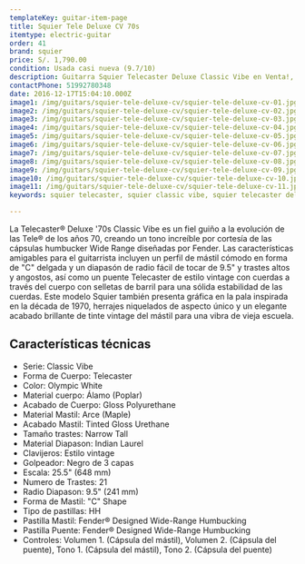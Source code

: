 ```yaml
---
templateKey: guitar-item-page
title: Squier Tele Deluxe CV 70s
itemtype: electric-guitar
order: 41
brand: squier
price: S/. 1,790.00
condition: Usada casi nueva (9.7/10)
description: Guitarra Squier Telecaster Deluxe Classic Vibe en Venta!, Lima, Peru
contactPhone: 51992780348
date: 2016-12-17T15:04:10.000Z
image1: /img/guitars/squier-tele-deluxe-cv/squier-tele-deluxe-cv-01.jpg
image2: /img/guitars/squier-tele-deluxe-cv/squier-tele-deluxe-cv-02.jpg
image3: /img/guitars/squier-tele-deluxe-cv/squier-tele-deluxe-cv-03.jpg
image4: /img/guitars/squier-tele-deluxe-cv/squier-tele-deluxe-cv-04.jpg
image5: /img/guitars/squier-tele-deluxe-cv/squier-tele-deluxe-cv-05.jpg
image6: /img/guitars/squier-tele-deluxe-cv/squier-tele-deluxe-cv-06.jpg
image7: /img/guitars/squier-tele-deluxe-cv/squier-tele-deluxe-cv-07.jpg
image8: /img/guitars/squier-tele-deluxe-cv/squier-tele-deluxe-cv-08.jpg
image9: /img/guitars/squier-tele-deluxe-cv/squier-tele-deluxe-cv-09.jpg
image10: /img/guitars/squier-tele-deluxe-cv/squier-tele-deluxe-cv-10.jpg
image11: /img/guitars/squier-tele-deluxe-cv/squier-tele-deluxe-cv-11.jpg
keywords: squier telecaster, squier classic vibe, squier telecaster deluxe classic vibe

---
```

La Telecaster® Deluxe '70s Classic Vibe es un fiel guiño a la evolución de las Tele® de los años 70, creando un tono increíble por cortesía de las cápsulas humbucker Wide Range diseñadas por Fender. Las características amigables para el guitarrista incluyen un perfil de mástil cómodo en forma de "C" delgada y un diapasón de radio fácil de tocar de 9.5" y trastes altos y angostos, así como un puente Telecaster de estilo vintage con cuerdas a través del cuerpo con selletas de barril para una sólida estabilidad de las cuerdas. Este modelo Squier también presenta gráfica en la pala inspirada en la década de 1970, herrajes niquelados de aspecto único y un elegante acabado brillante de tinte vintage del mástil para una vibra de vieja escuela.

## Características técnicas

* Serie: Classic Vibe
* Forma de Cuerpo: Telecaster
* Color: Olympic White
* Material cuerpo: Álamo (Poplar)
* Acabado de Cuerpo: Gloss Polyurethane
* Material Mastil: Arce (Maple)
* Acabado Mastil: Tinted Gloss Urethane
* Tamaño trastes: Narrow Tall
* Material Diapason: Indian Laurel
* Clavijeros: Estilo vintage
* Golpeador: Negro de 3 capas
* Escala: 25.5" (648 mm)
* Numero de Trastes: 21
* Radio Diapason: 9.5" (241 mm)
* Forma de Mastil: "C" Shape
* Tipo de pastillas: HH
* Pastilla Mastil: Fender® Designed Wide-Range Humbucking
* Pastilla Puente: Fender® Designed Wide-Range Humbucking
* Controles: Volumen 1. (Cápsula del mástil), Volumen 2. (Cápsula del puente), Tono 1. (Cápsula del mástil), Tono 2. (Cápsula del puente)
